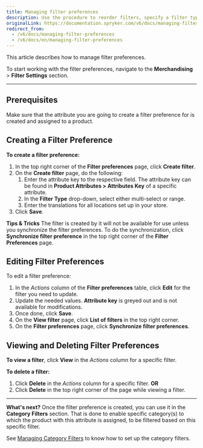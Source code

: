 ```yaml
---
title: Managing filter preferences
description: Use the procedure to reorder filters, specify a filter type and add translations to the filter name in the Back Office.
originalLink: https://documentation.spryker.com/v6/docs/managing-filter-preferences
redirect_from:
  - /v6/docs/managing-filter-preferences
  - /v6/docs/en/managing-filter-preferences
---
```


This article describes how to manage filter preferences.

To start working with the filter preferences, navigate to the **Merchandising** > **Filter Settings** section.
***
## Prerequisites
Make sure that the attribute you are going to create a filter preference for is created and assigned to a product.

## Creating a Filter Preference
**To create a filter preference:**
1. In the top right corner of the **Filter preferences** page, click **Create filter**.
2. On the **Create filter** page, do the following:
    1. Enter the attribute key to the respective field. The attribute key can be found in **Product Attributes > Attributes Key** of a specific attribute. 
    2. In the **Filter Type** drop-down, select either multi-select or range.
    3. Enter the translations for all locations set up in your store.
3. Click **Save**.

**Tips & Tricks**
The filter is created by it will not be available for use unless you synchronize the filter preferences.
To do the synchronization, click **Synchronize filter preference** in the top right corner of the **Filter Preferences** page.

## Editing Filter Preferences
To edit a filter preference:
1. In the _Actions_ column of the **Filter preferences** table, click **Edit** for the filter you need to update.
2. Update the needed values.
    **Attribute key** is greyed out and is not available for modifications.
 3. Once done, click **Save**.
 4. On the **View filter** page, click **List of filters** in the top right corner.
 5. On the **Filter preferences** page, click **Synchronize filter preferences**.

## Viewing and Deleting Filter Preferences
 **To view a filter**, click **View** in the _Actions_ column for a specific filter.

**To delete a filter:**
 1. Click **Delete** in the _Actions_ column for a specific filter.
 **OR**
2. Click **Delete** in the top right corner of the page while viewing a filter.

***
**What's next?**
Once the filter preference is created, you can use it in the **Category Filters** section. That is done to enable specific category(s) to which the product with this attribute is assigned, to be filtered based on this specific filter.

See [Managing Category Filters](/docs/scos/user/user-guides/202001.0/back-office-user-guide/search-and-filters/managing-category-filters.html) to know how to set up the category filters.

